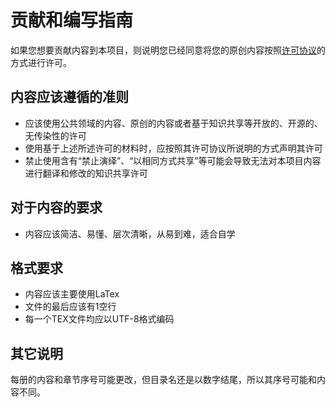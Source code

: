# 贡献和编写指南
如果您想要贡献内容到本项目，则说明您已经同意将您的原创内容按照[许可协议](./LICENSE)的方式进行许可。
## 内容应该遵循的准则
* 应该使用公共领域的内容、原创的内容或者基于知识共享等开放的、开源的、无传染性的许可
* 使用基于上述所述许可的材料时，应按照其许可协议所说明的方式声明其许可
* 禁止使用含有“禁止演绎”、“以相同方式共享”等可能会导致无法对本项目内容进行翻译和修改的知识共享许可
## 对于内容的要求
* 内容应该简洁、易懂、层次清晰，从易到难，适合自学
## 格式要求
* 内容应该主要使用LaTex
* 文件的最后应该有1空行
* 每一个TEX文件均应以UTF-8格式编码
## 其它说明
每册的内容和章节序号可能更改，但目录名还是以数字结尾，所以其序号可能和内容不同。
